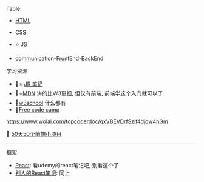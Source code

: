 Table
+ [HTML](./HTML/myHTMLNotes.md)  
+ [CSS](./CSS/myCSSNotes.md) 
+ :star: [JS](./JS/myJSNotes.md) 

+ [communication-FrontEnd-BackEnd](./Connection_FrontEndBackEnd/myConnectionFrontBackEnd.md)



学习资源 

+ :book::star: [JR 笔记](https://github.com/australiaitgroup/full-stack-bootcamp-wiki)
+ :book::star:[MDN](https://developer.mozilla.org/en-US/) 讲的比W3更细, 但仅有前端, 前端学这个入门就可以了
+ :book:[w3school](https://www.w3schools.com/html/default.asp) 什么都有
+ :book:[Free code camp](https://www.freecodecamp.org/)


https://www.wolai.com/topcoderdoc/qxVBEVDrfSzif4djdw4hGm

:gem: [50天50个前端小项目](https://github.com/didiaohu/50projects50days)







---

框架

+ [React](./React/myReact.md): 看udemy的react笔记吧, 别看这个了
+ [别人的React笔记](./React-main/README.md): 同上

